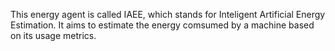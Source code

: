 This energy agent is called IAEE, which stands for Inteligent Artificial Energy Estimation. It aims to estimate the
energy comsumed by a machine based on its usage metrics.